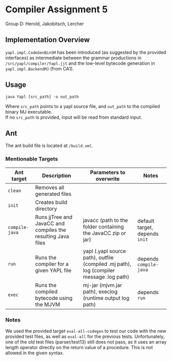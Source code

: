 # Compiler Assignment 5
Group D: Herold, Jakobitsch, Lercher

## Implementation Overview
`yapl.impl.CodeGenBinSM` has been introduced (as suggested by the provided interfaces) 
as intermediate between the grammar productions in `/src/yapl/compiler/Yapl.jjt`
and the low-level bytecode generation in `yapl.impl.BackendMJ` (from CA1).

## Usage
```shell
java Yapl [src_path] -o out_path
```

Where `src_path` points to a yapl source file,
and `out_path` to the compiled binary MJ executable.  
If no `src_path` is provided, input will be read from standard input.

## Ant
The ant build file is located at `/build.xml`.

### Mentionable Targets

| Ant target       | Description                                                  | Parameters to overwrite                                                                 | Notes                          |
|------------------|--------------------------------------------------------------|-----------------------------------------------------------------------------------------|--------------------------------|
| `clean`          | Removes all generated files                                  |                                                                                         |                                |
| `init`           | Creates build directory                                      |                                                                                         |                                |
| `compile-java`   | Runs jjTree and JavaCC and compiles the resulting Java files | javacc (path to the folder containing the JavaCC zip or jar)                            | default target, depends `init` |
| `run`            | Runs the compiler for a given YAPL file                      | yapl (.yapl source path), outfile (compiled .mj path), log (compiler message .log path) | depends `compile-java`         |
| `exec`           | Runs the compiled bytecode using the MJVM                    | mj-jar (mjvm.jar path), execlog (runtime output log path)                               | depends `run`                  |

### Notes
We used the provided target `eval-all-codegen` to test our code with the new provided test files,
as well as `eval-all` for the previous tests.
Unfortunately, one of the old test files (parser/test13) still does not pass, as it uses an array length operator directly on the return value of a procedure. This is not allowed in the given syntax.